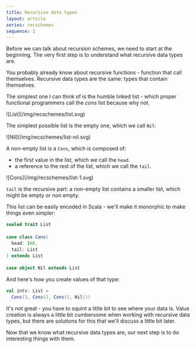 ```yaml
---
title: Recursive data types
layout: article
series: recschemes
sequence: 1
---
```


Before we can talk about recursion schemes, we need to start at the beginning. The very first step is to understand what recursive data types are.

You probably already know about recursive functions - function that call themselves. Recursive data types are the same: types that contain themselves.

The simplest one I can think of is the humble linked list - which proper functional programmers call the _cons_ list because why not.

<span class="figure">
![List](/img/recschemes/list.svg)
</span>

The simplest possible list is the empty one, which we call `Nil`:

<span class="figure">
![Nil](/img/recschemes/list-nil.svg)
</span>


A non-empty list is a `Cons`, which is composed of:

- the first value in the list, which we call the `head`.
- a reference to the rest of the list, which we call the `tail`.

<span class="figure">
![Cons](/img/recschemes/list-1.svg)
</span>

`tail` is the recursive part: a non-empty list contains a smaller list, which might be empty or non empty.

This list can be easily encoded in Scala - we'll make it monorphic to make things even simpler:

```scala
sealed trait List

case class Cons(
  head: Int,
  tail: List
) extends List

case object Nil extends List
```

And here's how you create values of that type:

```scala
val ints: List =
  Cons(3, Cons(2, Cons(1, Nil)))
```

It's not great - you have to squint a little bit to see where your data is. Value creation is always a little bit cumbersome when working with recursive data types, but there are solutions for this that we'll discuss a little bit later.

Now that we know what recursive data types are, our next step is to do interesting things with them.
